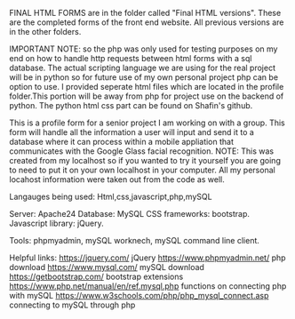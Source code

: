 FINAL HTML FORMS are in the folder called "Final HTML versions". These are the completed forms of the front end website. All previous versions are in the other folders.


IMPORTANT NOTE: so the php was only used for testing purposes on my end on how to handle http requests between html forms with a sql database. The actual scripting language we are using for the real project will be in python so for future use of my own personal project php can be option to use. I provided seperate html files which are located in the profile folder.This portion will be away from php for project use on the backend of python. The python html css part can be found on Shafin's github. 

This is a profile form for a senior project I am working on with a group.  This form will handle all the information a user will input and send it to a database where it can process within a mobile appliation that communicates with the Google Glass facial recognition.
NOTE: This was created from my localhost so if you wanted to try it yourself you are going to need to put it on your own localhost in your computer. All my personal locahost information were taken out from the code as well. 

Langauges being used: Html,css,javascript,php,mySQL

Server: Apache24
Database: MySQL
CSS frameworks: bootstrap.
Javascript library: jQuery.

Tools: phpmyadmin, mySQL worknech, mySQL command line client. 

Helpful links: 
https://jquery.com/ jQuery
https://www.phpmyadmin.net/ php download
https://www.mysql.com/ mySQL download
https://getbootstrap.com/ bootstrap extensions
https://www.php.net/manual/en/ref.mysql.php functions on connecting php with mySQL
https://www.w3schools.com/php/php_mysql_connect.asp connecting to mySQL through php
 

